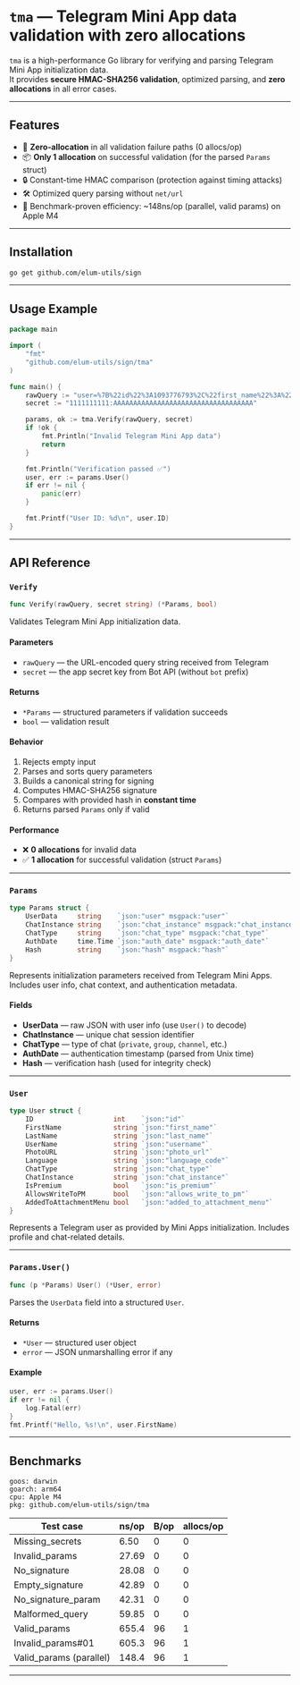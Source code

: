 # `tma` — Telegram Mini App data validation with zero allocations

`tma` is a high-performance Go library for verifying and parsing Telegram Mini App initialization data.  
It provides **secure HMAC-SHA256 validation**, optimized parsing, and **zero allocations** in all error cases.

---

## Features

- 🚀 **Zero-allocation** in all validation failure paths (0 allocs/op)
- 📦 **Only 1 allocation** on successful validation (for the parsed `Params` struct)
- 🔒 Constant-time HMAC comparison (protection against timing attacks)
- 🛠 Optimized query parsing without `net/url`
- 💨 Benchmark-proven efficiency: ~148ns/op (parallel, valid params) on Apple M4

---

## Installation

```bash
go get github.com/elum-utils/sign
```

---

## Usage Example

```go
package main

import (
	"fmt"
	"github.com/elum-utils/sign/tma"
)

func main() {
	rawQuery := "user=%7B%22id%22%3A1093776793%2C%22first_name%22%3A%22%D0%90%D1%80%D1%82%D1%83%D1%80%22%2C%22last_name%22%3A%22%D0%A4%D1%80%D0%B0%D0%BD%D0%BA%22%2C%22username%22%3A%22gmelum%22%2C%22language_code%22%3A%22ru%22%2C%22is_premium%22%3Atrue%2C%22allows_write_to_pm%22%3Atrue%7D&chat_instance=3411281046910109270&chat_type=private&auth_date=1710181745&hash=ef19060b40a2277fa4debd9c6ad9b37b1e7ac1b6f467e53c66ca6d8df2c3c168"
	secret := "1111111111:AAAAAAAAAAAAAAAAAAAAAAAAAAAAAAAAAAA"

	params, ok := tma.Verify(rawQuery, secret)
	if !ok {
		fmt.Println("Invalid Telegram Mini App data")
		return
	}

	fmt.Println("Verification passed ✅")
	user, err := params.User()
	if err != nil {
		panic(err)
	}

	fmt.Printf("User ID: %d\n", user.ID)
}
```

---

## API Reference

### `Verify`

```go
func Verify(rawQuery, secret string) (*Params, bool)
```

Validates Telegram Mini App initialization data.

#### Parameters

* `rawQuery` — the URL-encoded query string received from Telegram
* `secret` — the app secret key from Bot API (without `bot` prefix)

#### Returns

* `*Params` — structured parameters if validation succeeds
* `bool` — validation result

#### Behavior

1. Rejects empty input
2. Parses and sorts query parameters
3. Builds a canonical string for signing
4. Computes HMAC-SHA256 signature
5. Compares with provided hash in **constant time**
6. Returns parsed `Params` only if valid

#### Performance

* ❌ **0 allocations** for invalid data
* ✅ **1 allocation** for successful validation (struct `Params`)

---

### `Params`

```go
type Params struct {
	UserData     string    `json:"user" msgpack:"user"`
	ChatInstance string    `json:"chat_instance" msgpack:"chat_instance"`
	ChatType     string    `json:"chat_type" msgpack:"chat_type"`
	AuthDate     time.Time `json:"auth_date" msgpack:"auth_date"`
	Hash         string    `json:"hash" msgpack:"hash"`
}
```

Represents initialization parameters received from Telegram Mini Apps.
Includes user info, chat context, and authentication metadata.

#### Fields

* **UserData** — raw JSON with user info (use `User()` to decode)
* **ChatInstance** — unique chat session identifier
* **ChatType** — type of chat (`private`, `group`, `channel`, etc.)
* **AuthDate** — authentication timestamp (parsed from Unix time)
* **Hash** — verification hash (used for integrity check)

---

### `User`

```go
type User struct {
	ID                    int    `json:"id"`
	FirstName             string `json:"first_name"`
	LastName              string `json:"last_name"`
	UserName              string `json:"username"`
	PhotoURL              string `json:"photo_url"`
	Language              string `json:"language_code"`
	ChatType              string `json:"chat_type"`
	ChatInstance          string `json:"chat_instance"`
	IsPremium             bool   `json:"is_premium"`
	AllowsWriteToPM       bool   `json:"allows_write_to_pm"`
	AddedToAttachmentMenu bool   `json:"added_to_attachment_menu"`
}
```

Represents a Telegram user as provided by Mini Apps initialization.
Includes profile and chat-related details.

---

### `Params.User()`

```go
func (p *Params) User() (*User, error)
```

Parses the `UserData` field into a structured `User`.

#### Returns

* `*User` — structured user object
* `error` — JSON unmarshalling error if any

#### Example

```go
user, err := params.User()
if err != nil {
    log.Fatal(err)
}
fmt.Printf("Hello, %s!\n", user.FirstName)
```

---

## Benchmarks

```
goos: darwin
goarch: arm64
cpu: Apple M4
pkg: github.com/elum-utils/sign/tma
```

| Test case                | ns/op | B/op | allocs/op |
| ------------------------ | ----- | ---- | --------- |
| Missing\_secrets         | 6.50  | 0    | 0         |
| Invalid\_params          | 27.69 | 0    | 0         |
| No\_signature            | 28.08 | 0    | 0         |
| Empty\_signature         | 42.89 | 0    | 0         |
| No\_signature\_param     | 42.31 | 0    | 0         |
| Malformed\_query         | 59.85 | 0    | 0         |
| Valid\_params            | 655.4 | 96   | 1         |
| Invalid\_params#01       | 605.3 | 96   | 1         |
| Valid\_params (parallel) | 148.4 | 96   | 1         |

---